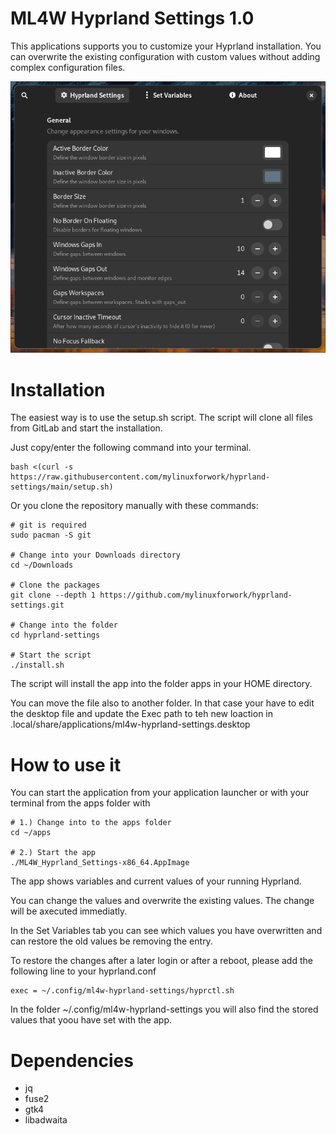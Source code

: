 # ML4W Hyprland Settings 1.0

This applications supports you to customize your Hyprland installation. You can overwrite the existing configuration with custom values without adding complex configuration files.

[![Screenshot](screenshots/screenshot.png "Title Text")](screenshots/screenshot.png)

# Installation

The easiest way is to use the setup.sh script. The script will clone all files from GitLab and start the installation.

Just copy/enter the following command into your terminal.

```
bash <(curl -s https://raw.githubusercontent.com/mylinuxforwork/hyprland-settings/main/setup.sh)
```

Or you clone the repository manually with these commands:

```
# git is required
sudo pacman -S git

# Change into your Downloads directory
cd ~/Downloads

# Clone the packages
git clone --depth 1 https://github.com/mylinuxforwork/hyprland-settings.git

# Change into the folder
cd hyprland-settings

# Start the script
./install.sh
```

The script will install the app into the folder apps in your HOME directory. 

You can move the file also to another folder. In that case your have to edit the desktop file and update the Exec path to teh new loaction in .local/share/applications/ml4w-hyprland-settings.desktop

# How to use it

You can start the application from your application launcher or with your terminal from the apps folder with

```
# 1.) Change into to the apps folder
cd ~/apps

# 2.) Start the app
./ML4W_Hyprland_Settings-x86_64.AppImage

```

The app shows variables and current values of your running Hyprland.

You can change the values and overwrite the existing values. The change will be axecuted immediatly.

In the Set Variables tab you can see which values you have overwritten and can restore the old values be removing the entry.

To restore the changes after a later login or after a reboot, please add the following line to your hyprland.conf

```
exec = ~/.config/ml4w-hyprland-settings/hyprctl.sh
```

In the folder ~/.config/ml4w-hyprland-settings you will also find the stored values that yoou have set with the app.

# Dependencies

- jq
- fuse2
- gtk4
- libadwaita
